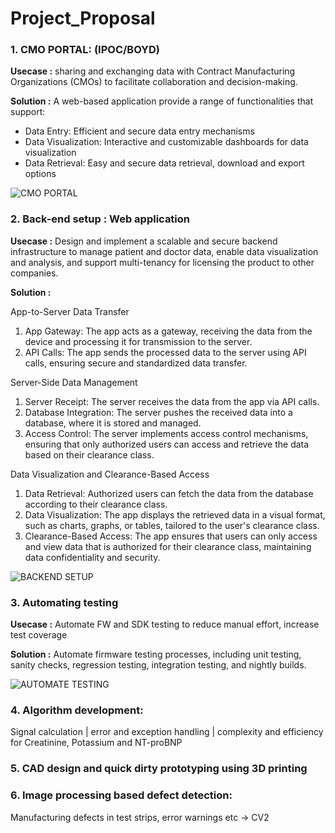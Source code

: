 # Project_Proposal

### **1. CMO PORTAL: (IPOC/BOYD)**

**Usecase :** sharing and exchanging data with Contract Manufacturing Organizations (CMOs) to facilitate collaboration and decision-making.

**Solution :** A web-based application provide a range of functionalities that support:
- Data Entry: Efficient and secure data entry mechanisms
- Data Visualization: Interactive and customizable dashboards for data visualization
- Data Retrieval: Easy and secure data retrieval, download and export options

![CMO PORTAL](image.jpg)

### **2. ⁠Back-end setup : Web application**

**Usecase :** Design and implement a scalable and secure backend infrastructure to manage patient and doctor data, enable data visualization and analysis, and support multi-tenancy for licensing the product to other companies.

**Solution :** 

App-to-Server Data Transfer

1. App Gateway: The app acts as a gateway, receiving the data from the device and processing it for transmission to the server.
2. API Calls: The app sends the processed data to the server using API calls, ensuring secure and standardized data transfer.

Server-Side Data Management

1. Server Receipt: The server receives the data from the app via API calls.
2. Database Integration: The server pushes the received data into a database, where it is stored and managed.
3. Access Control: The server implements access control mechanisms, ensuring that only authorized users can access and retrieve the data based on their clearance class.

Data Visualization and Clearance-Based Access

1. Data Retrieval: Authorized users can fetch the data from the database according to their clearance class.
2. Data Visualization: The app displays the retrieved data in a visual format, such as charts, graphs, or tables, tailored to the user's clearance class.
3. Clearance-Based Access: The app ensures that users can only access and view data that is authorized for their clearance class, maintaining data confidentiality and security.

![BACKEND SETUP](image.jpg)

### **3. Automating testing**

**Usecase :** Automate FW and SDK testing to reduce manual effort, increase test coverage

**Solution :**  Automate firmware testing processes, including unit testing, sanity checks, regression testing, integration testing, and nightly builds.

![AUTOMATE TESTING](image.jpg)

### **4. Algorithm development**:

Signal calculation | error and exception handling | complexity and efficiency for Creatinine, Potassium and NT-proBNP

### **5. CAD design and quick dirty prototyping using 3D printing**

### **6. Image processing based defect detection:** 
Manufacturing defects in test strips, error warnings etc → CV2



